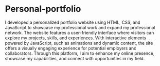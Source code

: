 # Personal-portfolio
I developed a personalized portfolio website using HTML, CSS, and JavaScript to showcase my professional work and expand my professional network. The website features a user-friendly interface where visitors can explore my projects, skills, and experiences. With interactive elements powered by JavaScript, such as animations and dynamic content, the site offers a visually engaging experience for potential employers and collaborators. Through this platform, I aim to enhance my online presence, showcase my capabilities, and connect with opportunities in my field.
